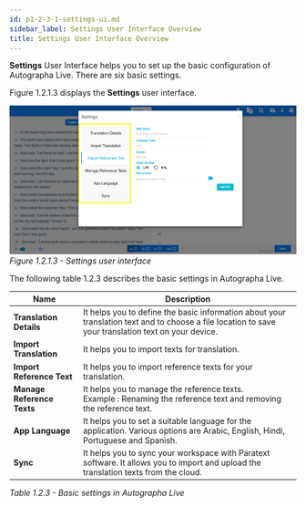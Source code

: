 ```yaml
---
id: p1-2-3-1-settings-ui.md
sidebar_label: Settings User Interface Overview
title: Settings User Interface Overview
---
```



**Settings** User Interface helps you to set up the basic configuration of Autographa Live. There are six basic settings.

Figure 1.2.1.3 displays the **Settings** user interface.

![alt text](../../../../../../static/AutographaLiveImages/Getting_Started/settings-ui-fig-1.2.1.3.jpg 'Settings user interface')
_Figure 1.2.1.3 - Settings user interface_

The following table 1.2.3 describes the basic settings in Autographa Live.

| Name                       | Description                                                                                                                                          |
| -------------------------- | ---------------------------------------------------------------------------------------------------------------------------------------------------- |
| **Translation Details**    | It helps you to define the basic information about your translation text and to choose a file location to save your translation text on your device. |
| **Import Translation**     | It helps you to import texts for translation.                                                                                                        |
| **Import Reference Text**  | It helps you to import reference texts for your translation.                                                                                         |
| **Manage Reference Texts** | It helps you to manage the reference texts. <br/> Example : Renaming the reference text and removing the reference text.                             |
| **App Language**           | It helps you to set a suitable language for the application. Various options are Arabic, English, Hindi, Portuguese and Spanish.                     |
| **Sync**                   | It helps you to sync your workspace with Paratext software. It allows you to import and upload the translation texts from the cloud.                 |

_Table 1.2.3 - Basic settings in Autographa Live_
